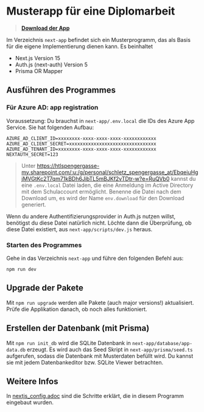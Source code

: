 # Musterapp für eine Diplomarbeit

> **[Download der App](./next-app20241212.zip)**

Im Verzeichnis `next-app` befindet sich ein Musterprogramm, das als Basis für die eigene Implementierung dienen kann.
Es beinhaltet

- Next.js Version 15
- Auth.js (next-auth) Version 5
- Prisma OR Mapper

## Ausführen des Programmes

### Für Azure AD: app registration

Voraussetzung: Du brauchst in `next-app/.env.local` die IDs des Azure App Service.
Sie hat folgenden Aufbau:

```
AZURE_AD_CLIENT_ID=xxxxxxxx-xxxx-xxxx-xxxx-xxxxxxxxxxxx
AZURE_AD_CLIENT_SECRET=xxxxxxxxxxxxxxxxxxxxxxxxxxxxxxxx
AZURE_AD_TENANT_ID=xxxxxxxx-xxxx-xxxx-xxxx-xxxxxxxxxxxx
NEXTAUTH_SECRET=123
```

> Unter https://htlspengergasse-my.sharepoint.com/:u:/g/personal/schletz_spengergasse_at/EbqeiuHgjMVGtKc2T7qm71kBDh6JibTL5mBJKf2vTDtr-w?e=RuQVb0
> kannst du eine `.env.local` Datei laden, die eine Anmeldung im Active Directory mit dem Schulaccount ermöglicht.
> Benenne die Datei nach dem Download um, es wird der Name `env.download` für den Download generiert.

Wenn du andere Authentifizierungsprovider in Auth.js nutzen willst, benötigst du diese Datei natürlich nicht.
Löchte dann die Überprüfung, ob diese Datei existiert, aus `next-app/scripts/dev.js` heraus.

### Starten des Programmes

Gehe in das Verzeichnis `next-app` und führe den folgenden Befehl aus:

```
npm run dev
```

## Upgrade der Pakete

Mit `npm run upgrade` werden alle Pakete (auch major versions!) aktualisiert.
Prüfe die Applikation danach, ob noch alles funktioniert.

## Erstellen der Datenbank (mit Prisma)

Mit `npm run init_db` wird die SQLite Datenbank in `next-app/database/app-data.db` erzeugt.
Es wird auch das Seed Skript in `next-app/prisma/seed.ts` aufgerufen, sodass die Datenbank mit Musterdaten befüllt wird.
Du kannst sie mit jedem Datenbankeditor bzw. SQLite Viewer betrachten.

## Weitere Infos

In [nextjs_config.adoc](doku/nextjs_config.adoc) sind die Schritte erklärt, die in diesem Programm eingebaut wurden.
